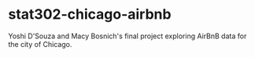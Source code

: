 # stat302-chicago-airbnb

Yoshi D'Souza and Macy Bosnich's final project exploring AirBnB data for the city of Chicago. 
